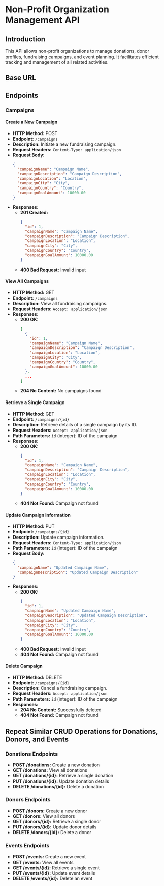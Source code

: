 # Non-Profit Organization Management API

## Introduction
This API allows non-profit organizations to manage donations, donor profiles, fundraising campaigns, and event planning. It facilitates efficient tracking and management of all related activities.

## Base URL

## Endpoints

### Campaigns

#### Create a New Campaign
- **HTTP Method:** POST
- **Endpoint:** `/campaigns`
- **Description:** Initiate a new fundraising campaign.
- **Request Headers:** `Content-Type: application/json`
- **Request Body:**
    ```json
    {
      "campaignName": "Campaign Name",
      "campaignDescription": "Campaign Description",
      "campaignLocation": "Location",
      "campaignCity": "City",
      "campaignCountry": "Country",
      "campaignGoalAmount": 10000.00
    }
    ```
- **Responses:**
  - **201 Created:**
    ```json
    {
      "id": 1,
      "campaignName": "Campaign Name",
      "campaignDescription": "Campaign Description",
      "campaignLocation": "Location",
      "campaignCity": "City",
      "campaignCountry": "Country",
      "campaignGoalAmount": 10000.00
    }
    ```
  - **400 Bad Request:** Invalid input

#### View All Campaigns
- **HTTP Method:** GET
- **Endpoint:** `/campaigns`
- **Description:** View all fundraising campaigns.
- **Request Headers:** `Accept: application/json`
- **Responses:**
  - **200 OK:**
    ```json
    [
      {
        "id": 1,
        "campaignName": "Campaign Name",
        "campaignDescription": "Campaign Description",
        "campaignLocation": "Location",
        "campaignCity": "City",
        "campaignCountry": "Country",
        "campaignGoalAmount": 10000.00
      },
      ...
    ]
    ```
  - **204 No Content:** No campaigns found

#### Retrieve a Single Campaign
- **HTTP Method:** GET
- **Endpoint:** `/campaigns/{id}`
- **Description:** Retrieve details of a single campaign by its ID.
- **Request Headers:** `Accept: application/json`
- **Path Parameters:** `id` (integer): ID of the campaign
- **Responses:**
  - **200 OK:**
    ```json
    {
      "id": 1,
      "campaignName": "Campaign Name",
      "campaignDescription": "Campaign Description",
      "campaignLocation": "Location",
      "campaignCity": "City",
      "campaignCountry": "Country",
      "campaignGoalAmount": 10000.00
    }
    ```
  - **404 Not Found:** Campaign not found

#### Update Campaign Information
- **HTTP Method:** PUT
- **Endpoint:** `/campaigns/{id}`
- **Description:** Update campaign information.
- **Request Headers:** `Content-Type: application/json`
- **Path Parameters:** `id` (integer): ID of the campaign
- **Request Body:**
    ```json
    {
      "campaignName": "Updated Campaign Name",
      "campaignDescription": "Updated Campaign Description"
    }
    ```
- **Responses:**
  - **200 OK:**
    ```json
    {
      "id": 1,
      "campaignName": "Updated Campaign Name",
      "campaignDescription": "Updated Campaign Description",
      "campaignLocation": "Location",
      "campaignCity": "City",
      "campaignCountry": "Country",
      "campaignGoalAmount": 10000.00
    }
    ```
  - **400 Bad Request:** Invalid input
  - **404 Not Found:** Campaign not found

#### Delete Campaign
- **HTTP Method:** DELETE
- **Endpoint:** `/campaigns/{id}`
- **Description:** Cancel a fundraising campaign.
- **Request Headers:** `Accept: application/json`
- **Path Parameters:** `id` (integer): ID of the campaign
- **Responses:**
  - **204 No Content:** Successfully deleted
  - **404 Not Found:** Campaign not found
    
## Repeat Similar CRUD Operations for Donations, Donors, and Events

### Donations Endpoints
- **POST /donations:** Create a new donation
- **GET /donations:** View all donations
- **GET /donations/{id}:** Retrieve a single donation
- **PUT /donations/{id}:** Update donation details
- **DELETE /donations/{id}:** Delete a donation

### Donors Endpoints
- **POST /donors:** Create a new donor
- **GET /donors:** View all donors
- **GET /donors/{id}:** Retrieve a single donor
- **PUT /donors/{id}:** Update donor details
- **DELETE /donors/{id}:** Delete a donor

### Events Endpoints
- **POST /events:** Create a new event
- **GET /events:** View all events
- **GET /events/{id}:** Retrieve a single event
- **PUT /events/{id}:** Update event details
- **DELETE /events/{id}:** Delete an event
